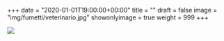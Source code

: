 +++
date = "2020-01-01T19:00:00+00:00"
title = ""
draft = false
image = "img/fumetti/veterinario.jpg"
showonlyimage = true
weight = 999
+++

<!--more-->
![](/img/fumetti/veterinario.jpg)
